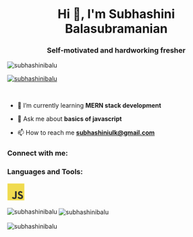 <h1 align="center">Hi 👋, I'm Subhashini Balasubramanian</h1>
<h3 align="center">Self-motivated and hardworking fresher</h3>

<p align="left"> <img src="https://komarev.com/ghpvc/?username=subhashinibalu&label=Profile%20views&color=0e75b6&style=flat" alt="subhashinibalu" /> </p>

<p align="left"> <a href="https://github.com/ryo-ma/github-profile-trophy"><img src="https://github-profile-trophy.vercel.app/?username=subhashinibalu" alt="subhashinibalu" /></a> </p>

<p align="left"> <a href="https://twitter.com/" target="blank"><img src="https://img.shields.io/twitter/follow/?logo=twitter&style=for-the-badge" alt="" /></a> </p>

- 🌱 I’m currently learning **MERN stack development**

- 💬 Ask me about **basics of javascript**

- 📫 How to reach me **subhashiniulk@gmail.com**

<h3 align="left">Connect with me:</h3>
<p align="left">
</p>

<h3 align="left">Languages and Tools:</h3>
<p align="left"> <a href="https://developer.mozilla.org/en-US/docs/Web/JavaScript" target="_blank" rel="noreferrer"> <img src="https://raw.githubusercontent.com/devicons/devicon/master/icons/javascript/javascript-original.svg" alt="javascript" width="40" height="40"/> </a> </p>

<p><img align="left" src="https://github-readme-stats.vercel.app/api/top-langs?username=subhashinibalu&show_icons=true&locale=en&layout=compact" alt="subhashinibalu" /></p>

<p>&nbsp;<img align="center" src="https://github-readme-stats.vercel.app/api?username=subhashinibalu&show_icons=true&locale=en" alt="subhashinibalu" /></p>

<p><img align="center" src="https://github-readme-streak-stats.herokuapp.com/?user=subhashinibalu&" alt="subhashinibalu" /></p>
